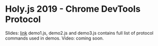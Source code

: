 # Holy.js 2019 - Chrome DevTools Protocol

Slides: [link](https://docs.google.com/presentation/d/e/2PACX-1vTp787qlfkGIr_2H8ID1FTKWMt1v7l6CkKV1CJVnE1pIrj4lgDNnSxppIuDaqgE-gqa4n1XWx8evnxn/pub?start=false&loop=false&delayms=3000&slide=id.g8ea76379b_05)
demo1.js, demo2.js and demo3.js contains full list of protocol commands used in demos.
Video: coming soon.